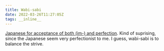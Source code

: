 ```yaml
---
title: Wabi-sabi
date: 2022-03-26T11:27:05Z
tags: __inline__
---
```


[Japanese for acceptance of both (im-) and perfection](https://en.wikipedia.org/wiki/Wabi-sabi).
Kind of suprising, since the Japanese seem very perfectionist to me.
I guess, wabi-sabi is to balance the strive.

